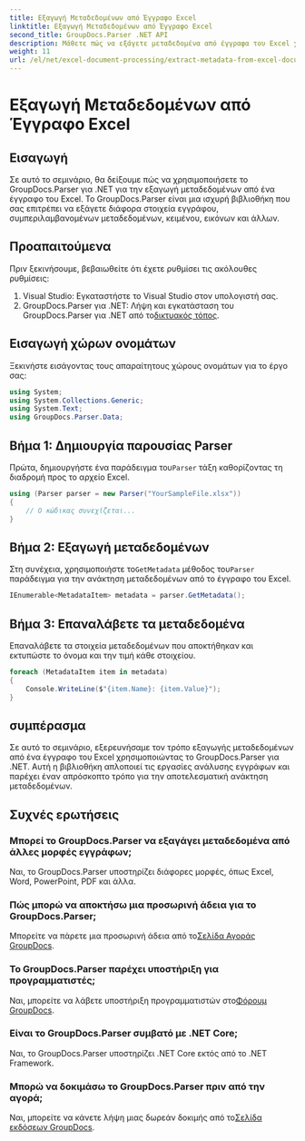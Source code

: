 ```yaml
---
title: Εξαγωγή Μεταδεδομένων από Έγγραφο Excel
linktitle: Εξαγωγή Μεταδεδομένων από Έγγραφο Excel
second_title: GroupDocs.Parser .NET API
description: Μάθετε πώς να εξάγετε μεταδεδομένα από έγγραφα του Excel χρησιμοποιώντας το GroupDocs.Parser για .NET. Ακολουθήστε αυτό το σεμινάριο βήμα προς βήμα.
weight: 11
url: /el/net/excel-document-processing/extract-metadata-from-excel-document/
---
```


# Εξαγωγή Μεταδεδομένων από Έγγραφο Excel

## Εισαγωγή
Σε αυτό το σεμινάριο, θα δείξουμε πώς να χρησιμοποιήσετε το GroupDocs.Parser για .NET για την εξαγωγή μεταδεδομένων από ένα έγγραφο του Excel. Το GroupDocs.Parser είναι μια ισχυρή βιβλιοθήκη που σας επιτρέπει να εξάγετε διάφορα στοιχεία εγγράφου, συμπεριλαμβανομένων μεταδεδομένων, κειμένου, εικόνων και άλλων.
## Προαπαιτούμενα
Πριν ξεκινήσουμε, βεβαιωθείτε ότι έχετε ρυθμίσει τις ακόλουθες ρυθμίσεις:
1. Visual Studio: Εγκαταστήστε το Visual Studio στον υπολογιστή σας.
2.  GroupDocs.Parser για .NET: Λήψη και εγκατάσταση του GroupDocs.Parser για .NET από το[δικτυακός τόπος](https://releases.groupdocs.com/parser/net/).

## Εισαγωγή χώρων ονομάτων
Ξεκινήστε εισάγοντας τους απαραίτητους χώρους ονομάτων για το έργο σας:
```csharp
using System;
using System.Collections.Generic;
using System.Text;
using GroupDocs.Parser.Data;
```
## Βήμα 1: Δημιουργία παρουσίας Parser
 Πρώτα, δημιουργήστε ένα παράδειγμα του`Parser` τάξη καθορίζοντας τη διαδρομή προς το αρχείο Excel.
```csharp
using (Parser parser = new Parser("YourSampleFile.xlsx"))
{
    // Ο κώδικας συνεχίζεται...
}
```
## Βήμα 2: Εξαγωγή μεταδεδομένων
 Στη συνέχεια, χρησιμοποιήστε το`GetMetadata` μέθοδος του`Parser` παράδειγμα για την ανάκτηση μεταδεδομένων από το έγγραφο του Excel.
```csharp
IEnumerable<MetadataItem> metadata = parser.GetMetadata();
```
## Βήμα 3: Επαναλάβετε τα μεταδεδομένα
Επαναλάβετε τα στοιχεία μεταδεδομένων που αποκτήθηκαν και εκτυπώστε το όνομα και την τιμή κάθε στοιχείου.
```csharp
foreach (MetadataItem item in metadata)
{
    Console.WriteLine($"{item.Name}: {item.Value}");
}
```

## συμπέρασμα
Σε αυτό το σεμινάριο, εξερευνήσαμε τον τρόπο εξαγωγής μεταδεδομένων από ένα έγγραφο του Excel χρησιμοποιώντας το GroupDocs.Parser για .NET. Αυτή η βιβλιοθήκη απλοποιεί τις εργασίες ανάλυσης εγγράφων και παρέχει έναν απρόσκοπτο τρόπο για την αποτελεσματική ανάκτηση μεταδεδομένων.

## Συχνές ερωτήσεις
### Μπορεί το GroupDocs.Parser να εξαγάγει μεταδεδομένα από άλλες μορφές εγγράφων;
Ναι, το GroupDocs.Parser υποστηρίζει διάφορες μορφές, όπως Excel, Word, PowerPoint, PDF και άλλα.
### Πώς μπορώ να αποκτήσω μια προσωρινή άδεια για το GroupDocs.Parser;
 Μπορείτε να πάρετε μια προσωρινή άδεια από το[Σελίδα Αγοράς GroupDocs](https://purchase.groupdocs.com/temporary-license/).
### Το GroupDocs.Parser παρέχει υποστήριξη για προγραμματιστές;
 Ναι, μπορείτε να λάβετε υποστήριξη προγραμματιστών στο[Φόρουμ GroupDocs](https://forum.groupdocs.com/c/parser/17).
### Είναι το GroupDocs.Parser συμβατό με .NET Core;
Ναι, το GroupDocs.Parser υποστηρίζει .NET Core εκτός από το .NET Framework.
### Μπορώ να δοκιμάσω το GroupDocs.Parser πριν από την αγορά;
 Ναι, μπορείτε να κάνετε λήψη μιας δωρεάν δοκιμής από το[Σελίδα εκδόσεων GroupDocs](https://releases.groupdocs.com/).